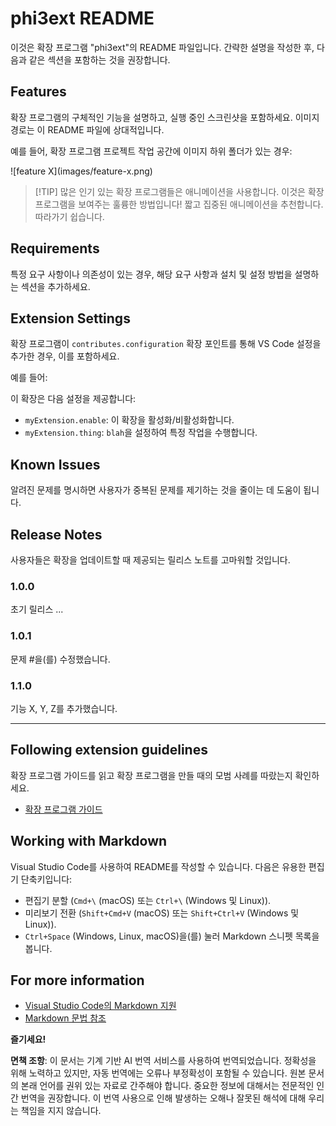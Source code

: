 # phi3ext README

이것은 확장 프로그램 "phi3ext"의 README 파일입니다. 간략한 설명을 작성한 후, 다음과 같은 섹션을 포함하는 것을 권장합니다.

## Features

확장 프로그램의 구체적인 기능을 설명하고, 실행 중인 스크린샷을 포함하세요. 이미지 경로는 이 README 파일에 상대적입니다.

예를 들어, 확장 프로그램 프로젝트 작업 공간에 이미지 하위 폴더가 있는 경우:

\!\[feature X\]\(images/feature-x.png\)

> [!TIP] 많은 인기 있는 확장 프로그램들은 애니메이션을 사용합니다. 이것은 확장 프로그램을 보여주는 훌륭한 방법입니다! 짧고 집중된 애니메이션을 추천합니다. 따라가기 쉽습니다.

## Requirements

특정 요구 사항이나 의존성이 있는 경우, 해당 요구 사항과 설치 및 설정 방법을 설명하는 섹션을 추가하세요.

## Extension Settings

확장 프로그램이 `contributes.configuration` 확장 포인트를 통해 VS Code 설정을 추가한 경우, 이를 포함하세요.

예를 들어:

이 확장은 다음 설정을 제공합니다:

* `myExtension.enable`: 이 확장을 활성화/비활성화합니다.
* `myExtension.thing`: `blah`을 설정하여 특정 작업을 수행합니다.

## Known Issues

알려진 문제를 명시하면 사용자가 중복된 문제를 제기하는 것을 줄이는 데 도움이 됩니다.

## Release Notes

사용자들은 확장을 업데이트할 때 제공되는 릴리스 노트를 고마워할 것입니다.

### 1.0.0

초기 릴리스 ...

### 1.0.1

문제 #을(를) 수정했습니다.

### 1.1.0

기능 X, Y, Z를 추가했습니다.

---

## Following extension guidelines

확장 프로그램 가이드를 읽고 확장 프로그램을 만들 때의 모범 사례를 따랐는지 확인하세요.

* [확장 프로그램 가이드](https://code.visualstudio.com/api/references/extension-guidelines?WT.mc_id=aiml-137032-kinfeylo)

## Working with Markdown

Visual Studio Code를 사용하여 README를 작성할 수 있습니다. 다음은 유용한 편집기 단축키입니다:

* 편집기 분할 (`Cmd+\` (macOS) 또는 `Ctrl+\` (Windows 및 Linux)).
* 미리보기 전환 (`Shift+Cmd+V` (macOS) 또는 `Shift+Ctrl+V` (Windows 및 Linux)).
* `Ctrl+Space` (Windows, Linux, macOS)을(를) 눌러 Markdown 스니펫 목록을 봅니다.

## For more information

* [Visual Studio Code의 Markdown 지원](https://code.visualstudio.com/docs/languages/markdown?WT.mc_id=aiml-137032-kinfeylo)
* [Markdown 문법 참조](https://help.github.com/articles/markdown-basics/)

**즐기세요!**

**면책 조항**:
이 문서는 기계 기반 AI 번역 서비스를 사용하여 번역되었습니다. 정확성을 위해 노력하고 있지만, 자동 번역에는 오류나 부정확성이 포함될 수 있습니다. 원본 문서의 본래 언어를 권위 있는 자료로 간주해야 합니다. 중요한 정보에 대해서는 전문적인 인간 번역을 권장합니다. 이 번역 사용으로 인해 발생하는 오해나 잘못된 해석에 대해 우리는 책임을 지지 않습니다.